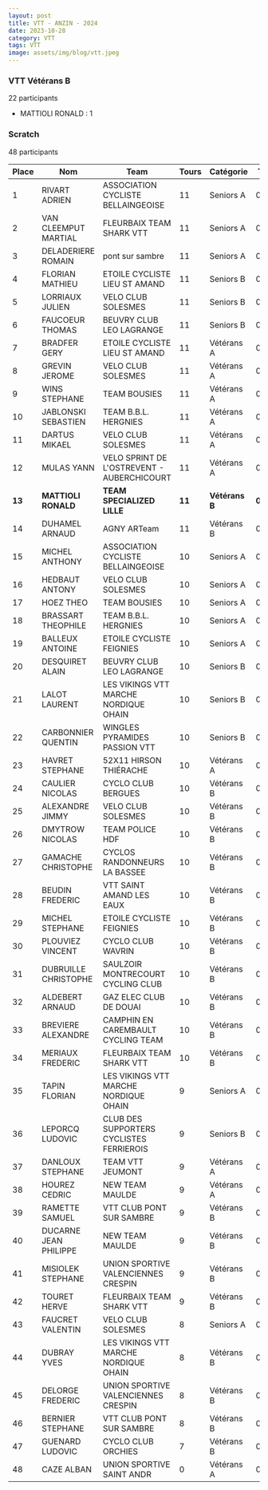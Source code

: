 ```yaml
---
layout: post
title: VTT - ANZIN - 2024
date: 2023-10-28
category: VTT
tags: VTT
image: assets/img/blog/vtt.jpeg
---
```


### VTT Vétérans B
22 participants
- MATTIOLI RONALD : 1

### Scratch
48 participants

| Place | Nom | Team | Tours | Catégorie | Temps |
|---|---|---|---|---|---|
| 1 | RIVART ADRIEN | ASSOCIATION CYCLISTE BELLAINGEOISE | 11 | Seniors A | 0:38:53 | 
| 2 | VAN CLEEMPUT MARTIAL | FLEURBAIX TEAM SHARK VTT | 11 | Seniors A | 0:38:53 | 
| 3 | DELADERIERE ROMAIN | pont sur sambre | 11 | Seniors A | 0:38:53 | 
| 4 | FLORIAN MATHIEU | ETOILE CYCLISTE LIEU ST AMAND | 11 | Seniors B | 0:38:53 | 
| 5 | LORRIAUX JULIEN | VELO CLUB SOLESMES | 11 | Seniors B | 0:38:53 | 
| 6 | FAUCOEUR THOMAS | BEUVRY CLUB LEO LAGRANGE | 11 | Seniors B | 0:38:53 | 
| 7 | BRADFER GERY | ETOILE CYCLISTE LIEU ST AMAND | 11 | Vétérans A | 0:38:53 | 
| 8 | GREVIN JEROME | VELO CLUB SOLESMES | 11 | Vétérans A | 0:38:53 | 
| 9 | WINS STEPHANE | TEAM BOUSIES | 11 | Vétérans A | 0:38:53 | 
| 10 | JABLONSKI SEBASTIEN | TEAM B.B.L. HERGNIES | 11 | Vétérans A | 0:38:53 | 
| 11 | DARTUS MIKAEL | VELO CLUB SOLESMES | 11 | Vétérans A | 0:38:53 | 
| 12 | MULAS YANN | VELO SPRINT DE L'OSTREVENT - AUBERCHICOURT | 11 | Vétérans A | 0:38:53 | 
| **13** | **MATTIOLI RONALD** | **TEAM SPECIALIZED LILLE** | **11** | **Vétérans B** | **0:38:53** | 
| 14 | DUHAMEL ARNAUD | AGNY ARTeam | 11 | Vétérans B | 0:38:53 | 
| 15 | MICHEL ANTHONY | ASSOCIATION CYCLISTE BELLAINGEOISE | 10 | Seniors A | 0:38:53 | 
| 16 | HEDBAUT ANTONY | VELO CLUB SOLESMES | 10 | Seniors A | 0:38:53 | 
| 17 | HOEZ THEO | TEAM BOUSIES | 10 | Seniors A | 0:38:53 | 
| 18 | BRASSART THEOPHILE | TEAM B.B.L. HERGNIES | 10 | Seniors A | 0:38:53 | 
| 19 | BALLEUX ANTOINE | ETOILE CYCLISTE FEIGNIES | 10 | Seniors A | 0:38:53 | 
| 20 | DESQUIRET ALAIN | BEUVRY CLUB LEO LAGRANGE | 10 | Seniors B | 0:38:53 | 
| 21 | LALOT LAURENT | LES VIKINGS VTT MARCHE NORDIQUE OHAIN | 10 | Seniors B | 0:38:53 | 
| 22 | CARBONNIER QUENTIN | WINGLES PYRAMIDES PASSION VTT | 10 | Seniors B | 0:38:53 | 
| 23 | HAVRET STEPHANE | 52X11 HIRSON THIÉRACHE | 10 | Vétérans A | 0:38:53 | 
| 24 | CAULIER NICOLAS | CYCLO CLUB BERGUES | 10 | Vétérans B | 0:38:53 | 
| 25 | ALEXANDRE JIMMY | VELO CLUB SOLESMES | 10 | Vétérans B | 0:38:53 | 
| 26 | DMYTROW NICOLAS | TEAM POLICE HDF | 10 | Vétérans B | 0:38:53 | 
| 27 | GAMACHE CHRISTOPHE | CYCLOS RANDONNEURS LA BASSEE | 10 | Vétérans B | 0:38:53 | 
| 28 | BEUDIN FREDERIC | VTT SAINT AMAND LES EAUX | 10 | Vétérans B | 0:38:53 | 
| 29 | MICHEL STEPHANE | ETOILE CYCLISTE FEIGNIES | 10 | Vétérans B | 0:38:53 | 
| 30 | PLOUVIEZ VINCENT | CYCLO CLUB WAVRIN | 10 | Vétérans B | 0:38:53 | 
| 31 | DUBRUILLE CHRISTOPHE | SAULZOIR MONTRECOURT CYCLING CLUB | 10 | Vétérans B | 0:38:53 | 
| 32 | ALDEBERT ARNAUD | GAZ ELEC CLUB DE DOUAI | 10 | Vétérans B | 0:38:53 | 
| 33 | BREVIERE ALEXANDRE | CAMPHIN EN CAREMBAULT CYCLING TEAM | 10 | Vétérans B | 0:38:53 | 
| 34 | MERIAUX FREDERIC | FLEURBAIX TEAM SHARK VTT | 10 | Vétérans B | 0:38:53 | 
| 35 | TAPIN FLORIAN | LES VIKINGS VTT MARCHE NORDIQUE OHAIN | 9 | Seniors A | 0:38:53 | 
| 36 | LEPORCQ LUDOVIC | CLUB DES SUPPORTERS CYCLISTES FERRIEROIS | 9 | Seniors B | 0:38:53 | 
| 37 | DANLOUX STEPHANE | TEAM VTT JEUMONT | 9 | Vétérans A | 0:38:53 | 
| 38 | HOUREZ CEDRIC | NEW TEAM MAULDE | 9 | Vétérans A | 0:38:53 | 
| 39 | RAMETTE SAMUEL | VTT  CLUB PONT SUR SAMBRE | 9 | Vétérans B | 0:38:53 | 
| 40 | DUCARNE JEAN PHILIPPE | NEW TEAM MAULDE | 9 | Vétérans B | 0:38:53 | 
| 41 | MISIOLEK STEPHANE | UNION SPORTIVE VALENCIENNES CRESPIN | 9 | Vétérans B | 0:38:53 | 
| 42 | TOURET HERVE | FLEURBAIX TEAM SHARK VTT | 9 | Vétérans B | 0:38:53 | 
| 43 | FAUCRET VALENTIN | VELO CLUB SOLESMES | 8 | Seniors A | 0:38:53 | 
| 44 | DUBRAY YVES | LES VIKINGS VTT MARCHE NORDIQUE OHAIN | 8 | Vétérans B | 0:38:53 | 
| 45 | DELORGE FREDERIC | UNION SPORTIVE VALENCIENNES CRESPIN | 8 | Vétérans B | 0:38:53 | 
| 46 | BERNIER STEPHANE | VTT  CLUB PONT SUR SAMBRE | 8 | Vétérans B | 0:38:53 | 
| 47 | GUENARD LUDOVIC | CYCLO CLUB ORCHIES | 7 | Vétérans B | 0:38:53 | 
| 48 | CAZE ALBAN | UNION SPORTIVE SAINT ANDR | 0 | Vétérans A | 0:38:53 | 
